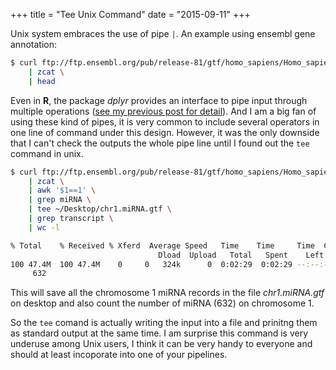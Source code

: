 +++
title = "Tee Unix Command"
date = "2015-09-11"
+++

Unix system embraces the use of pipe `|`. An example using ensembl gene annotation:

```sh
$ curl ftp://ftp.ensembl.org/pub/release-81/gtf/homo_sapiens/Homo_sapiens.GRCh38.81.gtf.gz \
	| zcat \
	| head
```

Even in **R**, the package *dplyr* provides an interface to pipe input through multiple operations ([see my previous post for detail](http://wckdouglas.github.io/2015/04/dplyr)). And I am a big fan of using these kind of pipes, it is very common to include several operators in one line of command under this design. However, it was the only downside that I can't check the outputs the whole pipe line until I found out the `tee` command in unix.  


```sh
$ curl ftp://ftp.ensembl.org/pub/release-81/gtf/homo_sapiens/Homo_sapiens.GRCh38.81.gtf.gz \
	| zcat \
	| awk '$1==1' \
	| grep miRNA \
	| tee ~/Desktop/chr1.miRNA.gtf \
	| grep transcript \
	| wc -l

% Total    % Received % Xferd  Average Speed   Time    Time     Time  Current
                                 Dload  Upload   Total   Spent    Left  Speed
100 47.4M  100 47.4M    0     0   324k      0  0:02:29  0:02:29 --:--:--  306k
     632
```

This will save all the chromosome 1 miRNA records in the file *chr1.miRNA.gtf* on desktop and also count the number of miRNA (632) on chromosome 1.

So the `tee` comand is actually writing the input into a file and prinitng them as standard output at the same time. I am surprise this command is very underuse among Unix users, I think it can be very handy to everyone and should at least incoporate into one of your pipelines.
